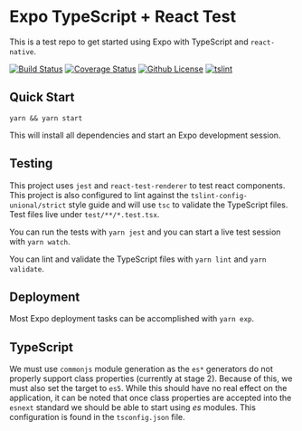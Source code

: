 # Expo TypeScript + React Test

This is a test repo to get started using Expo with TypeScript and `react-native`.

[![Build Status](https://img.shields.io/travis/patsissons/expo-test/master.svg)](https://travis-ci.org/patsissons/expo-test)
[![Coverage Status](https://img.shields.io/coveralls/github/patsissons/expo-test/master.svg)](https://coveralls.io/github/patsissons/expo-test)
[![Github License](https://img.shields.io/github/license/patsissons/expo-test.svg)](https://github.com/patsissons/expo-test/blob/master/LICENSE.md)
[![tslint](https://img.shields.io/badge/tslint-strict-117D6B.svg)](https://github.com/unional/tslint-config-unional/blob/master/style-strict.md)

## Quick Start

`yarn && yarn start`

This will install all dependencies and start an Expo development session.

## Testing

This project uses `jest` and `react-test-renderer` to test react components. This project is also configured to lint against the `tslint-config-unional/strict` style guide and will use `tsc` to validate the TypeScript files. Test files live under `test/**/*.test.tsx`.

You can run the tests with `yarn jest` and you can start a live test session with `yarn watch`.

You can lint and validate the TypeScript files with `yarn lint` and `yarn validate`.

## Deployment

Most Expo deployment tasks can be accomplished with `yarn exp`.

## TypeScript

We must use `commonjs` module generation as the `es*` generators do not properly support class properties (currently at stage 2). Because of this, we must also set the target to `es5`. While this should have no real effect on the application, it can be noted that once class properties are accepted into the `esnext` standard we should be able to start using *es* modules. This configuration is found in the `tsconfig.json` file.
